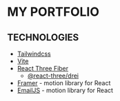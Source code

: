# MY PORTFOLIO

## TECHNOLOGIES

* [Tailwindcss](https://tailwindcss.com/docs/installation)
* [Vite](https://vitejs.dev/guide/)
* [React Three Fiber](https://docs.pmnd.rs/react-three-fiber/getting-started/introduction)
  * [@react-three/drei](https://www.npmjs.com/package/@react-three/drei)
* [Framer](https://www.framer.com/motion/introduction/) - motion library for React
* [EmailJS](https://www.emailjs.com/) - motion library for React
